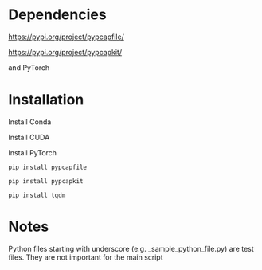 # Dependencies
https://pypi.org/project/pypcapfile/

https://pypi.org/project/pypcapkit/

and PyTorch

# Installation

Install Conda

Install CUDA

Install PyTorch

```pip install pypcapfile```

```pip install pypcapkit```

```pip install tqdm```

# Notes
Python files starting with underscore (e.g. _sample_python_file.py) are test files.
They are not important for the main script

